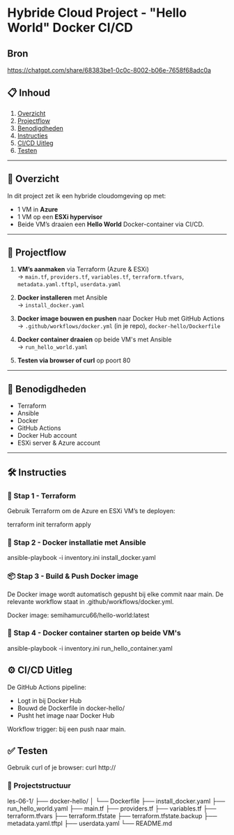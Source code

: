 # Hybride Cloud Project - "Hello World" Docker CI/CD
## Bron
https://chatgpt.com/share/68383be1-0c0c-8002-b06e-7658f68adc0a

## 📋 Inhoud
1. [Overzicht](#overzicht)
2. [Projectflow](#projectflow)
3. [Benodigdheden](#benodigdheden)
4. [Instructies](#instructies)
5. [CI/CD Uitleg](#cicd-uitleg)
6. [Testen](#testen)

---

## 📌 Overzicht
In dit project zet ik een hybride cloudomgeving op met:
- 1 VM in **Azure**
- 1 VM op een **ESXi hypervisor**
- Beide VM’s draaien een **Hello World** Docker-container via CI/CD.

---

## 🔁 Projectflow

1. **VM’s aanmaken** via Terraform (Azure & ESXi)  
   → `main.tf`, `providers.tf`, `variables.tf`, `terraform.tfvars`, `metadata.yaml.tftpl`, `userdata.yaml`

2. **Docker installeren** met Ansible  
   → `install_docker.yaml`

3. **Docker image bouwen en pushen** naar Docker Hub met GitHub Actions  
   → `.github/workflows/docker.yml` (in je repo), `docker-hello/Dockerfile`

4. **Docker container draaien** op beide VM's met Ansible  
   → `run_hello_world.yaml`

5. **Testen via browser of curl** op poort 80


---

## 🧰 Benodigdheden

- Terraform
- Ansible
- Docker
- GitHub Actions
- Docker Hub account
- ESXi server & Azure account

---

## 🛠️ Instructies

### 🔨 Stap 1 - Terraform
Gebruik Terraform om de Azure en ESXi VM’s te deployen:

terraform init
terraform apply

### 🐧 Stap 2 - Docker installatie met Ansible
ansible-playbook -i inventory.ini install_docker.yaml

### 📦 Stap 3 - Build & Push Docker image
De Docker image wordt automatisch gepusht bij elke commit naar main. De relevante workflow staat in .github/workflows/docker.yml.

Docker image: semihamurcu66/hello-world:latest

### 🚀 Stap 4 - Docker container starten op beide VM's
ansible-playbook -i inventory.ini run_hello_container.yaml

## ⚙️ CI/CD Uitleg
De GitHub Actions pipeline:

* Logt in bij Docker Hub
* Bouwd de Dockerfile in docker-hello/
* Pusht het image naar Docker Hub

Workflow trigger: bij een push naar main.

## ✅ Testen
Gebruik curl of je browser:
curl http://<VM-IP>



### 📁 Projectstructuur

les-06-1/
├── docker-hello/
│   └── Dockerfile
├── install_docker.yaml
├── run_hello_world.yaml
├── main.tf
├── providers.tf
├── variables.tf
├── terraform.tfvars
├── terraform.tfstate
├── terraform.tfstate.backup
├── metadata.yaml.tftpl
├── userdata.yaml
└── README.md
